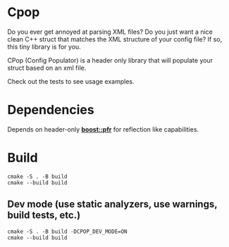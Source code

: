 # Cpop

Do you ever get annoyed at parsing XML files? Do you just want a nice clean C++ struct that matches the XML structure of your config file? If so, this tiny library is for you. 

CPop (Config Populator) is a header only library that will populate your struct based on an xml file.

Check out the tests to see usage examples.

# Dependencies

Depends on header-only [__boost::pfr__](https://github.com/boostorg/pfr) for reflection like capabilities.

# Build

```
cmake -S . -B build
cmake --build build
```

## Dev mode (use static analyzers, use warnings, build tests, etc.)

```
cmake -S . -B build -DCPOP_DEV_MODE=ON
cmake --build build
```

